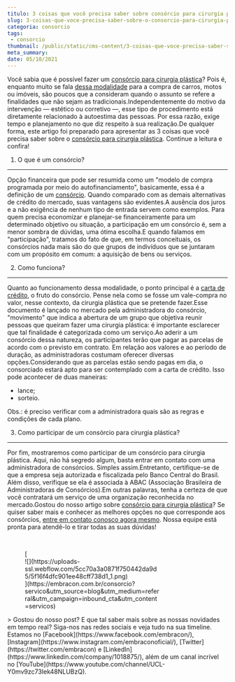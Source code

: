 ```yaml
---
titulo: 3 coisas que você precisa saber sobre consórcio para cirurgia plástica
slug: 3-coisas-que-voce-precisa-saber-sobre-o-consorcio-para-cirurgia-plastica
categoria: consorcio
tags:
 - consorcio
thumbnail: /public/static/cms-content/3-coisas-que-voce-precisa-saber-sobre-o-consorcio-para-cirurgia-plastica.jpg
meta_summary: 
date: 05/10/2021
---
```

Você sabia que é possível fazer um [consórcio para cirurgia plástica](https://www.embracon.com.br/consorcio-servicos)? Pois é, enquanto muito se fala [dessa modalidade](https://www.embracon.com.br/conhecaoconsorcio/o-que-e-consorcio) para a compra de carros, motos ou imóveis, são poucos que a consideram quando o assunto se refere a finalidades que não sejam as tradicionais.Independentemente do motivo da intervenção — estético ou corretivo —, esse tipo de procedimento está diretamente relacionado à autoestima das pessoas. Por essa razão, exige tempo e planejamento no que diz respeito à sua realização.De qualquer forma, este artigo foi preparado para apresentar as 3 coisas que você precisa saber sobre o [consórcio para cirurgia plástica](https://www.embracon.com.br/blog/por-que-fazer-um-consorcio-de-cirurgia-plastica). Continue a leitura e confira!

1. O que é um consórcio?
------------------------

Opção financeira que pode ser resumida como um "modelo de compra programada por meio do autofinanciamento", basicamente, essa é a definição de um [consórcio](https://www.embracon.com.br/consorcio-servicos). Quando comparado com as demais alternativas de crédito do mercado, suas vantagens são evidentes.A ausência dos juros e a não exigência de nenhum tipo de entrada servem como exemplos. Para quem precisa economizar e planejar-se financeiramente para um determinado objetivo ou situação, a participação em um consórcio é, sem a menor sombra de dúvidas, uma ótima escolha.E quando falamos em "participação", tratamos do fato de que, em termos conceituais, os consórcios nada mais são do que grupos de indivíduos que se juntaram com um propósito em comum: a aquisição de bens ou serviços.

2. Como funciona?
-----------------

Quanto ao funcionamento dessa modalidade, o ponto principal é a [carta de crédito](https://www.embracon.com.br/conhecaoconsorcio/o-que-e-carta-de-credito), o fruto do consórcio. Pense nela como se fosse um vale-compra no valor, nesse contexto, da cirurgia plástica que se pretende fazer.Esse documento é lançado no mercado pela administradora do consórcio, "movimento" que indica a abertura de um grupo que objetiva reunir pessoas que queiram fazer uma cirurgia plástica: é importante esclarecer que tal finalidade é categorizada como um serviço.Ao aderir a um consórcio dessa natureza, os participantes terão que pagar as parcelas de acordo com o previsto em contrato. Em relação aos valores e ao período de duração, as administradoras costumam oferecer diversas opções.Considerando que as parcelas estão sendo pagas em dia, o consorciado estará apto para ser contemplado com a carta de crédito. Isso pode acontecer de duas maneiras:

- lance;
- sorteio.

Obs.: é preciso verificar com a administradora quais são as regras e condições de cada plano.

3. Como participar de um consórcio para cirurgia plástica?
----------------------------------------------------------

Por fim, mostraremos como participar de um consórcio para cirurgia plástica. Aqui, não há segredo algum, basta entrar em contato com uma administradora de consórcios. Simples assim.Entretanto, certifique-se de que a empresa seja autorizada e fiscalizada pelo Banco Central do Brasil. Além disso, verifique se ela é associada à ABAC (Associação Brasileira de Administradoras de Consórcios).Em outras palavras, tenha a certeza de que você contratará um serviço de uma organização reconhecida no mercado.Gostou do nosso artigo sobre [consórcio para cirurgia plástica](https://www.embracon.com.br/blog/por-que-fazer-um-consorcio-de-cirurgia-plastica)? Se quiser saber mais e conhecer as melhores opções no que corresponde aos consórcios, [entre em contato conosco agora mesmo](https://www.embracon.com.br/). Nossa equipe está pronta para atendê-lo e tirar todas as suas dúvidas!

‍

<figure class="w-richtext-figure-type-image w-richtext-align-center" style="max-width:310px">[<div>![](https://uploads-ssl.webflow.com/5cc70a3a0871f750442da9d5/5f16f4dfc901ee48cff738d1_1.png)</div>](https://embracon.com.br/consorcio?servico&utm_source=blog&utm_medium=referral&utm_campaign=inbound_cta&utm_content=servicos)</figure>> Gostou do nosso post? E que tal saber mais sobre as nossas novidades em tempo real? Siga-nos nas redes sociais e veja tudo na sua timeline. Estamos no [Facebook](https://www.facebook.com/embracon/), [Instagram](https://www.instagram.com/embraconoficial/), [Twitter](https://twitter.com/embracon) e [LinkedIn](https://www.linkedin.com/company/1018875/), além de um canal incrível no [YouTube](https://www.youtube.com/channel/UCL-Y0mv9zc73Iek48NLUBzQ).

